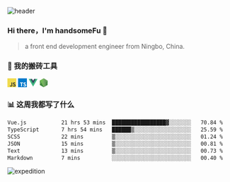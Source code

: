 ![header](https://raw.githubusercontent.com/fzq1998/fzq1998/master/header.png)

### Hi there，I'm handsomeFu 👋

> a front end development engineer from Ningbo, China.

### 🔧 我的搬砖工具
<code><img height="20" src="https://raw.githubusercontent.com/github/explore/80688e429a7d4ef2fca1e82350fe8e3517d3494d/topics/javascript/javascript.png" alt="javascript"></code>
<code><img height="20" src="https://raw.githubusercontent.com/github/explore/80688e429a7d4ef2fca1e82350fe8e3517d3494d/topics/typescript/typescript.png" alt="typescript"></code>
<code><img height="20" src="https://raw.githubusercontent.com/github/explore/80688e429a7d4ef2fca1e82350fe8e3517d3494d/topics/vue/vue.png" alt="vue"></code>
<code><img height="20" src="https://raw.githubusercontent.com/github/explore/80688e429a7d4ef2fca1e82350fe8e3517d3494d/topics/nodejs/nodejs.png" alt="nodejs"></code>



### 📊 这周我都写了什么
<!--START_SECTION:waka-->

```text
Vue.js           21 hrs 53 mins  █████████████████▓░░░░░░░   70.84 %
TypeScript       7 hrs 54 mins   ██████▒░░░░░░░░░░░░░░░░░░   25.59 %
SCSS             22 mins         ▒░░░░░░░░░░░░░░░░░░░░░░░░   01.24 %
JSON             15 mins         ▒░░░░░░░░░░░░░░░░░░░░░░░░   00.81 %
Text             13 mins         ▒░░░░░░░░░░░░░░░░░░░░░░░░   00.73 %
Markdown         7 mins          ░░░░░░░░░░░░░░░░░░░░░░░░░   00.40 %
```

<!--END_SECTION:waka-->


![expedition](https://raw.githubusercontent.com/fzq1998/fzq1998/master/expedition.gif)

